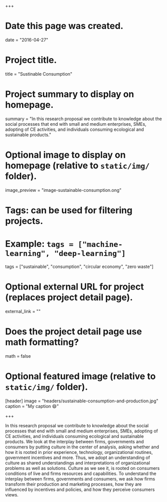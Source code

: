 +++
# Date this page was created.
date = "2016-04-27"

# Project title.
title = "Sustinable Consumption"

# Project summary to display on homepage.
summary = "In this research proposal we contribute to knowledge about the social processes that end with small and medium enterprises, SMEs, adopting of CE activities, and individuals consuming ecological and sustainable products."

# Optional image to display on homepage (relative to `static/img/` folder).
image_preview = "image-sustainable-consumption.ong"

# Tags: can be used for filtering projects.
# Example: `tags = ["machine-learning", "deep-learning"]`
tags = ["sustainable", "consumption", "circular economy", "zero waste"]

# Optional external URL for project (replaces project detail page).
external_link = ""

# Does the project detail page use math formatting?
math = false

# Optional featured image (relative to `static/img/` folder).
[header]
image = "headers/sustainable-consumption-and-production.jpg"
caption = "My caption :smile:"

+++

In this research proposal we contribute to knowledge about the social processes that end with small and medium enterprises, SMEs, adopting of CE activities, and individuals consuming ecological and sustainable products. We look at the interplay between firms, governments and consumers by putting culture in the center of analysis, asking whether and how it is rooted in prior experience, technology, organizational routines, government incentives and more. Thus, we adopt an understanding of culture as shared understandings and interpretations of organizational problems as well as solutions. Culture as we see it, is rooted on consumers conditions of live and firms resources and capabilities. To understand the interplay between firms, governments and consumers, we ask how firms transform their production and marketing processes, how they are influenced by incentives and policies, and how they perceive consumers views.



